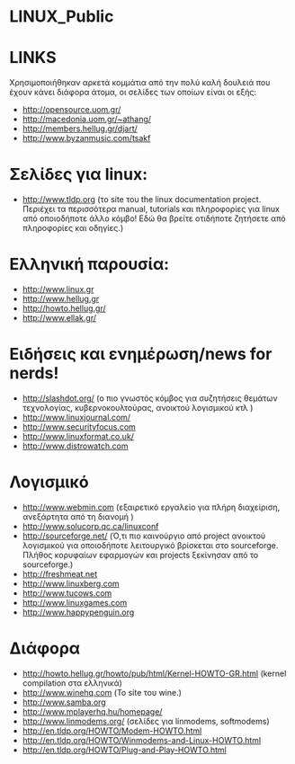 # LINUX_Public


# LINKS

Χρησιμοποιήθηκαν αρκετά κομμάτια από την πολύ καλή δουλειά που έχουν κάνει διάφορα άτομα, οι
σελίδες των οποίων είναι οι εξής:
* http://opensource.uom.gr/
* http://macedonia.uom.gr/~athang/
* http://members.hellug.gr/djart/
* http://www.byzanmusic.com/tsakf

# Σελίδες για linux:

* http://www.tldp.org (το site του the linux documentation project. Περιέχει τα περισσότερα manual,
tutorials και πληροφορίες για linux από οποιοδήποτε άλλο κόμβο! Εδώ θα βρείτε οτιδήποτε ζητήσετε
από πληροφορίες και οδηγίες.)

# Ελληνική παρουσία:

* http://www.linux.gr
* http://www.hellug.gr
* http://howto.hellug.gr/
* http://www.ellak.gr/

# Ειδήσεις και ενημέρωση/news for nerds!

* http://slashdot.org/ (ο πιο γνωστός κόμβος για συζητήσεις θεμάτων τεχνολογίας, κυβερνοκουλτούρας,
ανοικτού λογισμικού κτλ )
* http://www.linuxjournal.com/
* http://www.securityfocus.com
* http://www.linuxformat.co.uk/
* http://www.distrowatch.com

# Λογισμικό

* http://www.webmin.com (εξαιρετικό εργαλείο για πλήρη διαχείριση, ανεξάρτητα από τη διανομή )
* http://www.solucorp.qc.ca/linuxconf
* http://sourceforge.net/ (Ό,τι πιο καινούργιο από project ανοικτού λογισμικού για οποιοδήποτε
λειτουργικό βρίσκεται στο sourceforge. Πλήθος κορυφαίων εφαρμογών και projects ξεκίνησαν από
το sourceforge.)
* http://freshmeat.net
* http://www.linuxberg.com
* http://www.tucows.com
* http://www.linuxgames.com
* http://www.happypenguin.org

# Διάφορα

* http://howto.hellug.gr/howto/pub/html/Kernel-HOWTO-GR.html (kernel compilation στα ελληνικά)
* http://www.winehq.com (Το site του wine.)
* http://www.samba.org
* http://www.mplayerhq.hu/homepage/
* http://www.linmodems.org/ (σελίδες για linmodems, softmodems)
* http://en.tldp.org/HOWTO/Modem-HOWTO.html
* http://en.tldp.org/HOWTO/Winmodems-and-Linux-HOWTO.html
* http://en.tldp.org/HOWTO/Plug-and-Play-HOWTO.html
